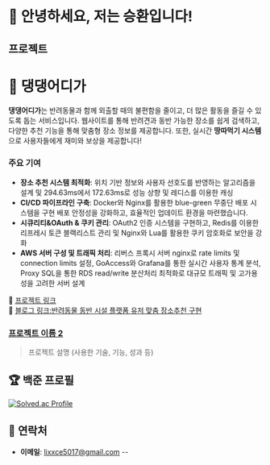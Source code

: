 # 👋 안녕하세요, 저는 승환입니다!

##  프로젝트
# 🐾 댕댕어디가 

**댕댕어디가**는 반려동물과 함께 외출할 때의 불편함을 줄이고, 더 많은 활동을 즐길 수 있도록 돕는 서비스입니다. 웹사이트를 통해 반려견과 동반 가능한 장소를 쉽게 검색하고, 다양한 추천 기능을 통해 맞춤형 장소 정보를 제공합니다. 또한, 실시간 **땅따먹기 시스템**으로 사용자들에게 재미와 보상을 제공합니다!


### 주요 기여

- **장소 추천 시스템 최적화**: 위치 기반 정보와 사용자 선호도를 반영하는 알고리즘을 설계 및  294.63ms에서 172.63ms로 성능 상향 및 레디스를 이용한 캐싱
- **CI/CD 파이프라인 구축**: Docker와 Nginx를 활용한 blue-green 무중단 배포 시스템을 구현 배포 안정성을 강화하고, 효율적인 업데이트 환경을 마련했습니다.
- **시큐리티&OAuth & 쿠키 관리**: OAuth2 인증 시스템을 구현하고, Redis를 이용한 리프레시 토큰 블랙리스트 관리 및 Nginx와 Lua를 활용한 쿠키 암호화로 보안을 강화
- **AWS 서버 구성 및  트래픽 처리**: 리버스 프록시 서버 nginx로 rate limits 및 connection limits 설정, GoAccess와 Grafana를 통한 실시간 사용자 통계 분석, Proxy SQL을 통한 RDS read/write 분산처리 최적화로 대규모 트래픽 및 고가용성을 고려한 서버 설계

🔗 [프로젝트 링크](https://github.com/WHERE-ARE-YOU-GOING-DAENG-DAENG/WHERE_ARE_YOU_GOING_DAENG_DAENG_-)  
🔗 [블로그 링크:반려동물 동반 시설 플랫폼 유저 맞춤 장소추천 구현](https://velog.io/@lixxce/%EB%8C%95%EB%8C%95%EC%96%B4%EB%94%94%EA%B0%80-%EB%B0%98%EB%A0%A4%EB%8F%99%EB%AC%BC-%EB%8F%99%EB%B0%98-%EC%8B%9C%EC%84%A4-%ED%94%8C%EB%9E%AB%ED%8F%BC-%EC%9C%A0%EC%A0%80-%EB%A7%9E%EC%B6%A4-%EC%9E%A5%EC%86%8C%EC%B6%94%EC%B2%9C-%EA%B5%AC%ED%98%84)



### [프로젝트 이름 2](링크)
> 프로젝트 설명 (사용한 기술, 기능, 성과 등)


## 🏆 백준 프로필
[![Solved.ac Profile](http://mazassumnida.wtf/api/v2/generate_badge?boj=sh5017)](https://solved.ac/sh5017/)


## 💬 연락처
- **이메일**: [lixxce5017@gmail.com](lixxce5017@gmail.com)
--
